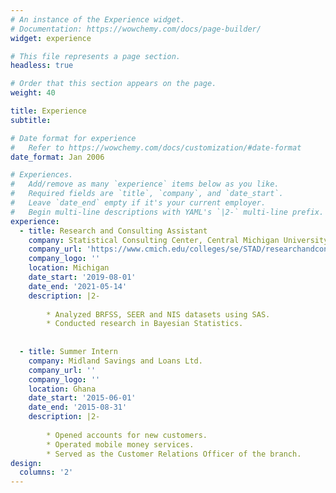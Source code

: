 ```yaml
---
# An instance of the Experience widget.
# Documentation: https://wowchemy.com/docs/page-builder/
widget: experience

# This file represents a page section.
headless: true

# Order that this section appears on the page.
weight: 40

title: Experience
subtitle:

# Date format for experience
#   Refer to https://wowchemy.com/docs/customization/#date-format
date_format: Jan 2006

# Experiences.
#   Add/remove as many `experience` items below as you like.
#   Required fields are `title`, `company`, and `date_start`.
#   Leave `date_end` empty if it's your current employer.
#   Begin multi-line descriptions with YAML's `|2-` multi-line prefix.
experience:
  - title: Research and Consulting Assistant
    company: Statistical Consulting Center, Central Michigan University
    company_url: 'https://www.cmich.edu/colleges/se/STAD/researchandconsulting/statisticalconsultingcenter/Pages/default.aspx'
    company_logo: ''
    location: Michigan
    date_start: '2019-08-01'
    date_end: '2021-05-14'
    description: |2-
         
        * Analyzed BRFSS, SEER and NIS datasets using SAS.
        * Conducted research in Bayesian Statistics.
        
        
  - title: Summer Intern
    company: Midland Savings and Loans Ltd.
    company_url: ''
    company_logo: ''
    location: Ghana
    date_start: '2015-06-01'
    date_end: '2015-08-31'
    description: |2-
    
        * Opened accounts for new customers.
        * Operated mobile money services.
        * Served as the Customer Relations Officer of the branch. 
design:
  columns: '2'
---
```

